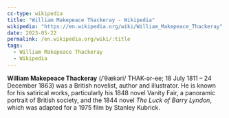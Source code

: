 ```yaml
---
cc-type: wikipedia
title: "William Makepeace Thackeray - Wikipedia"
wikipedia: "https://en.wikipedia.org/wiki/William_Makepeace_Thackeray"
date: 2023-05-22
permalink: /en.wikipedia.org/wiki/:title
tags:
  - William Makepeace Thackeray
  - Wikipedia
---
```

**William Makepeace Thackeray** (/ˈθækəri/ THAK-ər-ee; 18 July 1811 – 24 December 1863) was a British novelist, author and illustrator. He is known for his satirical works, particularly his 1848 novel Vanity Fair, a panoramic portrait of British society, and the 1844 novel *The Luck of Barry Lyndon*, which was adapted for a 1975 film by Stanley Kubrick.